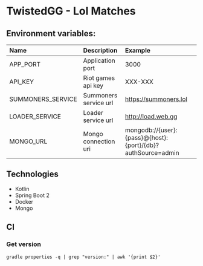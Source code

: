 # TwistedGG - Lol Matches

## Environment variables:
| Name                   | Description           | Example               |
|:---------------------- |:--------------------- |:--------------------  |
| APP_PORT               | Application port      | 3000                  |
| API_KEY                | Riot games api key    | XXX-XXX               |
| SUMMONERS_SERVICE      | Summoners service url | https://summoners.lol |
| LOADER_SERVICE         | Loader service url    | http://load.web.gg    |
| MONGO_URL              | Mongo connection uri  |mongodb://{user}:{pass}@{host}:{port}/{db}?authSource=admin|
## Technologies
- Kotlin
- Spring Boot 2
- Docker
- Mongo

## CI
### Get version
```gradle properties -q | grep "version:" | awk '{print $2}'```
